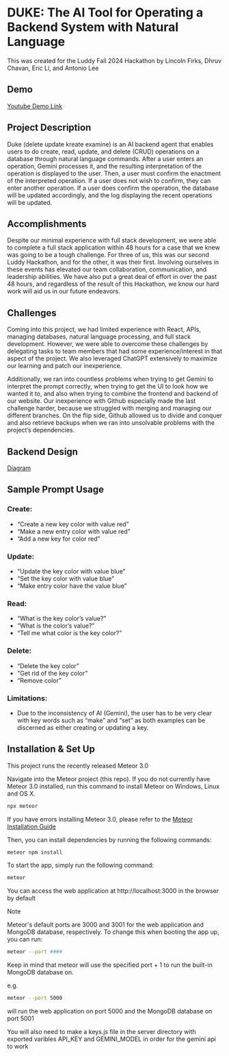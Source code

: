 # DUKE: The AI Tool for Operating a Backend System with Natural Language

This was created for the Luddy Fall 2024 Hackathon by Lincoln Firks, Dhruv Chavan, Eric Li, and Antonio Lee

## Demo

[Youtube Demo Link](https://www.youtube.com/watch?v=_onq2kuiPtU)

## Project Description
Duke (delete update kreate examine) is an AI backend agent
that enables users to do create, read, update, and delete (CRUD)
operations on a database through natural language commands.
After a user enters an operation, Gemini processes it, and the
resulting interpretation of the operation is displayed to the
user. Then, a user must confirm the enactment of the interpreted
operation. If a user does not wish to confirm, they can enter
another operation. If a user does confirm the operation, the
database will be updated accordingly, and the log displaying the
recent operations will be updated.
## Accomplishments
Despite our minimal experience with full stack development,
we were able to complete a full stack application within 48
hours for a case that we knew was going to be a tough challenge.
For three of us, this was our second Luddy Hackathon, and for
the other, it was their first. Involving ourselves in these
events has elevated our team collaboration, communication, and
leadership abilities. We have also put a great deal of effort in
over the past 48 hours, and regardless of the result of this
Hackathon, we know our hard work will aid us in our future
endeavors.
## Challenges
Coming into this project, we had limited experience with
React, APIs, managing databases, natural language processing,
and full stack development. However, we were able to overcome
these challenges by delegating tasks to team members that had
some experience/interest in that aspect of the project. We also
leveraged ChatGPT extensively to maximize our learning and patch
our inexperience.

Additionally, we ran into countless problems when trying to
get Gemini to interpret the prompt correctly, when trying to get
the UI to look how we wanted it to, and also when trying to
combine the frontend and backend of our website. Our
inexperience with Github especially made the last challenge
harder, because we struggled with merging and managing our
different branches. On the flip side, Github allowed us to
divide and conquer and also retrieve backups when we ran into
unsolvable problems with the project’s dependencies.

## Backend Design

[Diagram](https://docs.google.com/drawings/d/15kg1uQtCE8bQ4xWPpDn_qZolx0QMya2PCQwcKzWexiI/edit)


## Sample Prompt Usage

### Create:
- “Create a new key color with value red”
- “Make a new entry color with value red”
- “Add a new key for color red”
### Update:
- “Update the key color with value blue”
- “Set the key color with value blue”
- “Make entry color have the value blue”
### Read:
- “What is the key color’s value?”
- “What is the color’s value?”
- “Tell me what color is the key color?”
### Delete:
- “Delete the key color”
- "Get rid of the key color”
- “Remove color”
### Limitations:
- Due to the inconsistency of AI (Gemini), the user has to be very clear with key
words such as “make” and “set” as both examples can be discerned as either
creating or updating a key.


## Installation & Set Up

This project runs the recently released Meteor 3.0

Navigate into the Meteor project (this repo).
If you do not currently have Meteor 3.0 installed, run this command to install Meteor on Windows, Linux and OS X.

```bash
npx meteor
```

If you have errors installing Meteor 3.0, please refer to the [Meteor Installation Guide](https://v3-docs.meteor.com/about/install.html)

Then, you can install dependencies by running the following commands: 

```bash
meteor npm install
```

To start the app, simply run the following command: 
```bash
meteor
```
You can access the web application at http://localhost:3000 in the browser by default

> [!NOTE]
> Meteor's default ports are 3000 and 3001 for the web application and MongoDB database, respectively. To change this when booting the app up, you can run:
> ```bash
> meteor --port ####
> ```
> Keep in mind that meteor will use the specified port + 1 to run the built-in MongoDB database on.
>
> e.g.
> ```bash
> meteor --port 5000
> ```
> will run the web application on port 5000 and the MongoDB database on port 5001

You will also need to make a keys.js file in the server directory with exported varibles API_KEY and GEMINI_MODEL in order for the gemini api to work
